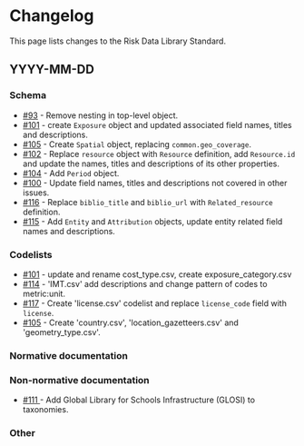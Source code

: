 # Changelog

This page lists changes to the Risk Data Library Standard.

## YYYY-MM-DD

### Schema

- [#93](https://github.com/GFDRR/rdl-standard/pull/93) - Remove nesting in top-level object.
- [#101](https://github.com/GFDRR/rdl-standard/pull/101) - create `Exposure` object and updated associated field names, titles and descriptions.
- [#105](https://github.com/GFDRR/rdl-standard/pull/105) - Create `Spatial` object, replacing `common.geo_coverage`.
- [#102](https://github.com/GFDRR/rdl-standard/pull/102) - Replace `resource` object with `Resource` definition, add `Resource.id` and update the names, titles and descriptions of its other properties.
- [#104](https://github.com/GFDRR/rdl-standard/pull/104) - Add `Period` object.
- [#100](https://github.com/GFDRR/rdl-standard/pull/100) - Update field names, titles and descriptions not covered in other issues.
- [#116](https://github.com/GFDRR/rdl-standard/pull/116) - Replace `biblio_title` and `biblio_url` with `Related_resource` definition.
- [#115](https://github.com/GFDRR/rdl-standard/pull/115) - Add `Entity` and `Attribution` objects, update entity related field names and descriptions.

### Codelists

- [#101](https://github.com/GFDRR/rdl-standard/pull/101) - update and rename cost_type.csv, create exposure_category.csv
- [#114](https://github.com/GFDRR/rdl-standard/pull/114) - 'IMT.csv' add descriptions and change pattern of codes to metric:unit.
- [#117](https://github.com/GFDRR/rdl-standard/pull/117) - Create 'license.csv' codelist and replace `license_code` field with `license`.
- [#105](https://github.com/GFDRR/rdl-standard/pull/105) - Create 'country.csv', 'location_gazetteers.csv' and 'geometry_type.csv'.

### Normative documentation

### Non-normative documentation

- [#111 ](https://github.com/GFDRR/rdl-standard/pull/111) - Add Global Library for Schools Infrastructure (GLOSI) to taxonomies.

### Other
